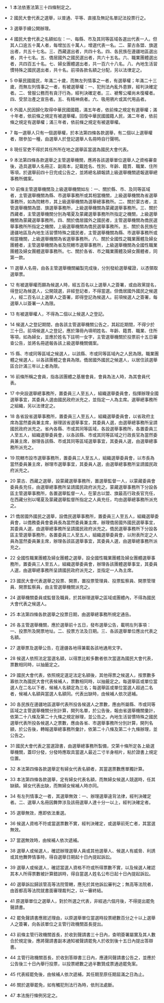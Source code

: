 * 1 本法依憲法第三十四條制定之。

* 2 國民大會代表之選舉，以普通、平等、直接及無記名單記法投票行之。

* 3 選舉手續公開辦理。

* 4 國民大會代表之名額如左：一、每縣、市及其同等區域各選出代表一人。但其人口逾五十萬人者，每增加五十萬人，增選代表一名。二、蒙古各盟、旗選出者，共五十七名。三、西藏選出者，共四十名。四、各民族在邊疆地區選出者，共十七名。五、僑居國外之國民選出者，共六十五名。六、職業團體選出者，共四百五十名。七、婦女團體選出者，共一百六十八名。八、內地生活習慣特殊之國民選出者，共十名。前項各款名額之分配，另以法律定之。

* 5 中華民國國民，年滿二十歲，而無左列情事之一者，有選舉權；年滿二十三歲，而無左列情事之一者，有被選舉權：一、犯刑法內亂外患罪，經判決確定者。二、曾服公務而有貪汙行為，經判決確定者。三、褫奪公權尚未復權者。四、受禁治產之宣告者。五、有精神病者。六、吸用鴉片或其代用品者。

* 6 外國人民因歸化取得中華民國國籍，滿五年者，依前條之規定有選舉權；滿十年者，依前條之規定有被選舉權。回復中華民國國籍人民，滿二年者，依前條之規定有選舉權；滿三年者，依前條之規定有被選舉權。

* 7 每一選舉人只有一個選舉權，於本法第四條各款選舉，有二個以上選舉權者，限參加一種，由選舉人於登記選舉人名冊時自行聲明。

* 8 現任官吏不得於其任所所在地之選舉區當選為國民大會代表。

* 9 本法第四條各款選舉之主管選舉機關，應將各該選舉單位選舉人之資格審查後，造具選舉人名冊正、副兩本，記載姓名、性別、年齡、籍貫、職業、住所等項，於選舉前四十日完成公告之，並將總名額報請上級選舉機關遞報選舉總事務所備案。

* 10 前條主管選舉機關及上級選舉機關如左：一、關於縣、市、及同等區域者，主管選舉機關為縣、市選舉事務所或其相當機關，上級選舉機關為省選舉事務所，如為院轄市，其上級選舉機關為選舉總事務所。二、關於蒙古者，主管選舉機關為盟、旗選舉事務所，上級選舉機關為蒙藏選舉事務所。三、關於西藏者，主管選舉機關分別為噶夏及蒙藏選舉事務所所指定之機關，上級選舉機關為蒙藏選舉事務所。四、關於僑居國外之國民者，主管選舉機關為僑民選舉事務所所指定之機關，上級選舉機關為僑民選舉事務所。五、關於各民族在邊疆地區及內地生活習慣特殊之國民者，主管選舉機關為縣、市選舉事務所或相當機關，上級選舉機關為省選舉事務所。六、關於全國性之職業團體及婦女團體者，主管選舉機關為省及院轄市選舉事務所，上級選舉機關為全國性職業團體及婦女團體選舉事務所。七、關於各省、市之職業團體及婦女團體者，同第一款。

* 11 選舉人名冊，由各主管選舉機關編製完成後，分別發給選舉權證，以憑領取選舉票。

* 12 有被選舉權而願為候選人時，經五百名以上選舉人之簽署，或由政黨提名，得登記為候選人，公開競選，非經登記者，不得當選。但僑居國外國民之候選人，經二百名以上選舉人之簽署，即得登記為候選人。前項候選人之簽署，每選舉人以簽署一人為限。

* 13 有被選舉權人，不得為二個以上候選人之登記。

* 14 候選人之登記期間，由各該主管選舉機關公告之，其起訖期間，不得少於三十日。前項候選人之登記，應於簿冊內填明姓名、年齡、籍貫、職業、住所等項，如為婦女，並應於姓名下註明一女字，主管選舉機關於投票前十五日審查公告，並將名冊遞報各該上級選舉機關備案。

* 15 縣、市或同等區域之候選人，以該縣、市或同等區域內之人民為限。職業團體之候選人，以各該團體之會員為限。僑居國外國民之候選人，以居住該選舉區合計滿三年以上者為限。

* 16 前條所稱之會員，指各該團體之基層會員，會員為法人時，為其會員代表。

* 17 中央設選舉總事務所，置委員三人至五人，組織選舉委員會，指揮辦理全國選舉事宜，其委員人選由國民政府派充之，並指定一人為主席。選舉總事務所之組織，另以法律定之。

* 18 各省設省選舉事務所，置委員三人至五人，組織選舉委員會，以省政府主席為當然委員兼主席，辦理該省選舉事宜，其委員人選，由選舉總事務所呈請國民政府派充之。省內各縣、市或其同等區域，各設選舉事務所，各置委員三人至五人，組織選舉委員會，以各該縣、市或其同等區域之行政長官為當然委員兼主席，辦理各該縣、市或其同等區域選舉事宜，其委員人選，由選舉總事務所派充之。

* 19 院轄市設市選舉事務所，置委員三人至五人，組織選舉委員會，以市長為當然委員兼主席，辦理市選舉事宜，其委員人選，由選舉總事務所呈請國民政府派充之。

* 20 蒙古、西藏之選舉，設蒙藏選舉事務所，置選舉監督一人，以蒙藏委員會委員長充任，由選舉總事務所呈請國民政府派充之。蒙藏選舉事務所下分設各區主管選舉事務所，各置選舉監督一人，在蒙古以盟、旗最高行政長官充任，在西藏分別以噶夏及蒙藏選舉監督所指定之人員充任，均由選舉總事務所派充之。

* 21 僑居國外國民之選舉，設僑民選舉事務所，置委員三人至五人，組織選舉委員會，以僑務委員會委員長為當然委員兼主席，辦理僑居國外國民選舉事宜，其委員人選，由選舉總事務所呈請國民政府派充之。僑民選舉事務所下分設各區主管選舉事務所，各置委員三人至五人，組織選舉委員會，以附表所定之人員為當然委員兼主席，辦理各該區選舉事宜，其委員人選，由選舉總事務所派充之。

* 22 全國性職業團體及婦女團體之選舉，設全國性職業團體及婦女團體選舉事務所，置委員三人至五人，組織選舉委員會，辦理各該團體選舉事宜，其委員人選，由選舉總事務所呈請國民政府派充之，並指定一人為主席。

* 23 國民大會代表選舉之投票、開票，置投票管理員、投票監察員、開票管理員、開票監察員，由主管選舉機關派充之。

* 24 選舉機關委員或監督及職員，於其辦理選舉之區域或團體內，不得為國民大會代表之候選人。

* 25 本法第四條各款選舉之投票日期，由選舉總事務所規定通告。

* 26 各主管選舉機關，應於選舉前十五日，發布選舉公告，載明左列事項：一、投票所及開票地址。二、投票方法及日期。三、各該選舉單位應出代表之名額。

* 27 選舉票及選舉公告，在邊疆各地得兼載各該地通用文字。

* 28 候選人依照法定當選名額，以得票比較多數者依次當選為國民大會代表，票數相同時，以抽籤定之。

* 29 國民大會代表，依照規定選足法定名額後，其他得票之候選人，按票數多寡依次為國民大會代表候補人，票數相同時，以抽籤定之。每選舉區或單位當選人在二名以下者，候補人名額定為三名；每選舉區或單位當選人超過二名者，候補人名額與當選人名額同。代表出缺時，由候補人依次遞補。

* 30 各民族在邊疆地區選舉代表所投各候選人之票數，應由所屬縣、市或同等區域之主管選舉機關分別計算，開列名單，於公告後，報由省選舉機關彙計，依第二十八條及第二十九條之規定辦理，並公告之。內地生活習慣特殊之國民選舉代表所投各候選人之票數，應由各省、市選舉事務所分別計算，開列名額，於公告後，轉報選舉總事務所彙計，依第二十八條及第二十九條辦理，並公告之。

* 31 國民大會代表之當選證書，由選舉總事務所製備，交第十條所定各上級選舉機關，蓋印分發，分發時應取具當選人最近二寸半身相片，粘於證書上規定位置。

* 32 本法第四條各款選舉定有婦女代表名額者，其當選票數應單獨計算。

* 33 本法第四條各款選舉，定有婦女代表名額，而無婦女候選人競選時，任其缺額。婦女代表出缺，而無婦女候補人時亦同。

* 34 有左列情事之一者，其選舉無效：一、辦理選舉違背法律，經判決確定者。二、選舉人名冊因舞弊涉及該冊選舉人達十分一以上，經判決確定者。

* 35 選舉無效，應即依法重選。

* 36 候選人資格不符或當選票數不實，經判決確定，或選舉前死亡者，其當選無效。

* 37 當選無效時，由候補人依次遞補。

* 38 選舉人或候選人，確認辦理選舉人員或其他選舉人、候選人有威脅、利誘或其他舞弊情事時，得自選舉日期起十日內提起訴訟。

* 39 選舉人或候選人，確認當選人資格不符或所得票數不實，以及候選人確認其本人所得票數被計算錯誤時，得自當選人姓名公布日起十日內提起訴訟。

* 40 選舉訴訟歸該管高等法院管轄，應先於其他訴訟審判之；無高等法院者，由首都高等法院就書面審理裁判之，以一審終結。

* 41 原選舉單位之選舉人，對於所選之代表，非經過六個月後，不得提出罷免聲請書。

* 42 罷免聲請書應敘述理由，以原選舉單位當選時投票總數百分之十以上選舉人之簽署，向各該單位之主管行政機關首長提出。

* 43 前條主管行政機關首長，於收到聲請書三十日內，查明簽署屬實及其人數合於規定後，應將聲請書副本通知被聲請罷免人於收到後十五日內提出答辯書。

* 44 主管行政機關首長，於收到答辯書三日內，應連同聲請書公告之，並應於公告後三十日內舉行投票，以投票總數之過半數贊成票通過罷免案。

* 45 代表經罷免後，由候補人依次遞補，其任期至原任期屆滿之日為止。

* 46 關於選舉罷免，如有觸犯刑法行為時，依刑法處斷。

* 47 本法施行條例另定之。

